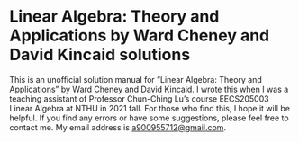 # Linear Algebra: Theory and Applications by Ward Cheney and David Kincaid solutions
This is an unofficial solution manual for ”Linear Algebra: Theory and Applications” by Ward Cheney and David Kincaid. I wrote this when I was a teaching assistant of Professor Chun-Ching Lu’s course EECS205003 Linear Algebra at NTHU in 2021 fall. For those who find this, I hope it will be helpful. If you find any errors or have some suggestions, please feel free to contact me. My email address is a900955712@gmail.com.